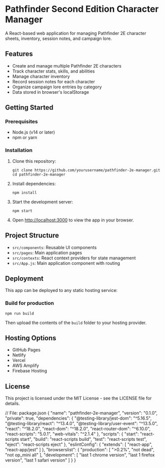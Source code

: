 # Pathfinder Second Edition Character Manager

A React-based web application for managing Pathfinder 2E character sheets, inventory, session notes, and campaign lore.

## Features

- Create and manage multiple Pathfinder 2E characters
- Track character stats, skills, and abilities
- Manage character inventory
- Record session notes for each character
- Organize campaign lore entries by category
- Data stored in browser's localStorage

## Getting Started

### Prerequisites

- Node.js (v14 or later)
- npm or yarn

### Installation

1. Clone this repository:
   ```
   git clone https://github.com/yourusername/pathfinder-2e-manager.git
   cd pathfinder-2e-manager
   ```

2. Install dependencies:
   ```
   npm install
   ```

3. Start the development server:
   ```
   npm start
   ```

4. Open [http://localhost:3000](http://localhost:3000) to view the app in your browser.

## Project Structure

- `src/components`: Reusable UI components
- `src/pages`: Main application pages
- `src/contexts`: React context providers for state management
- `src/App.js`: Main application component with routing

## Deployment

This app can be deployed to any static hosting service:

### Build for production

```
npm run build
```

Then upload the contents of the `build` folder to your hosting provider.

## Hosting Options

- GitHub Pages
- Netlify
- Vercel
- AWS Amplify
- Firebase Hosting

## License

This project is licensed under the MIT License - see the LICENSE file for details.

// File: package.json
{
  "name": "pathfinder-2e-manager",
  "version": "0.1.0",
  "private": true,
  "dependencies": {
    "@testing-library/jest-dom": "^5.16.5",
    "@testing-library/react": "^13.4.0",
    "@testing-library/user-event": "^13.5.0",
    "react": "^18.2.0",
    "react-dom": "^18.2.0",
    "react-router-dom": "^6.10.0",
    "react-scripts": "5.0.1",
    "web-vitals": "^2.1.4"
  },
  "scripts": {
    "start": "react-scripts start",
    "build": "react-scripts build",
    "test": "react-scripts test",
    "eject": "react-scripts eject"
  },
  "eslintConfig": {
    "extends": [
      "react-app",
      "react-app/jest"
    ]
  },
  "browserslist": {
    "production": [
      ">0.2%",
      "not dead",
      "not op_mini all"
    ],
    "development": [
      "last 1 chrome version",
      "last 1 firefox version",
      "last 1 safari version"
    ]
  }
}